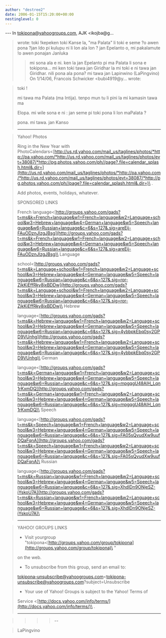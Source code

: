 ```yaml
---
author: "destree2"
date: 2006-01-15T15:20:00+00:00
nestinglevel: 0
---
```

\---
 In [tokipona@yahoogroups.com](mailto://tokipona@yahoogroups.com), AJK <ikojba@g...
> wrote:
toki !kepeken toki Kanse la, "ma Palata" li toki e seme ?o awen pona ?jan Ido pi kulupu ni li lon ala lon ? jan Epelanto o, mi pakalamute !o awen ponajan Janluka
>> mi sona ala e ni. ken la jan Epelanto pi ma Palata li sona e tokipona... mi
> ken toki tawa jan Giridhar la mi toki e ni tawa jan Giridhar. nili pona ala
> pona?
>> mi tawa
>> jan Lapinwino (LaPingvino)
>> On 1/14/06, Francois Schwicker <bubi4919@y...
> wrote:

> 
>> 
> toki !
> 
>> 
> mi tawa ma Palata (ma Intija). tenpo mun tu li pini la mi kamasin tawa ma
> 
> Elopa. mi wile sona e ni : jan seme pi toki pona li lon maPalata ?
> 
>> 
> pona. mi tawa. jan Kanso
> 
>> 
> ------------------------------

> 
> Yahoo! Photos
> 
> Ring in the New Year with PhotoCalendars<[http://us.rd.yahoo.com/mail_us/taglines/photos/*http://pa.yahoo.com/*http://us.rd.yahoo.com/mail_us/taglines/photos/evt=38087/*http://pg.photos.yahoo.com/ph//page?.file=calendar_splash.html&.dir=](http://us.rd.yahoo.com/mail_us/taglines/photos/*http://pa.yahoo.com/*http://us.rd.yahoo.com/mail_us/taglines/photos/evt=38087/*http://pg.photos.yahoo.com/ph//page?.file=calendar_splash.html&.dir=)\
>.
> 
> Add photos, events, holidays, whatever.
> 
>> 
> SPONSORED LINKS
> 
> French language<[http://groups.yahoo.com/gads?t=ms&k=French+language&w1=French+language&w2=Language+school&w3=Hebrew+language&w4=German+language&w5=Speech+language&w6=Russian+language&c=6&s=127&.sig=areEij-FAuODznJlzgJBsg](http://groups.yahoo.com/gads?t=ms&k=French+language&w1=French+language&w2=Language+school&w3=Hebrew+language&w4=German+language&w5=Speech+language&w6=Russian+language&c=6&s=127&.sig=areEij-FAuODznJlzgJBsg)\
> Language
> 
> school<[http://groups.yahoo.com/gads?t=ms&k=Language+school&w1=French+language&w2=Language+school&w3=Hebrew+language&w4=German+language&w5=Speech+language&w6=Russian+language&c=6&s=127&.sig=ror-ZjkKiEffRky8jxBDDw](http://groups.yahoo.com/gads?t=ms&k=Language+school&w1=French+language&w2=Language+school&w3=Hebrew+language&w4=German+language&w5=Speech+language&w6=Russian+language&c=6&s=127&.sig=ror-ZjkKiEffRky8jxBDDw)\
> Hebrew
> 
> language<[http://groups.yahoo.com/gads?t=ms&k=Hebrew+language&w1=French+language&w2=Language+school&w3=Hebrew+language&w4=German+language&w5=Speech+language&w6=Russian+language&c=6&s=127&.sig=4ybbpkEbq0sy2GPD9VUnhg](http://groups.yahoo.com/gads?t=ms&k=Hebrew+language&w1=French+language&w2=Language+school&w3=Hebrew+language&w4=German+language&w5=Speech+language&w6=Russian+language&c=6&s=127&.sig=4ybbpkEbq0sy2GPD9VUnhg)\
> German
> 
> language<[http://groups.yahoo.com/gads?t=ms&k=German+language&w1=French+language&w2=Language+school&w3=Hebrew+language&w4=German+language&w5=Speech+language&w6=Russian+language&c=6&s=127&.sig=mpgqgU48AlH_Lqn1rKxmDQ](http://groups.yahoo.com/gads?t=ms&k=German+language&w1=French+language&w2=Language+school&w3=Hebrew+language&w4=German+language&w5=Speech+language&w6=Russian+language&c=6&s=127&.sig=mpgqgU48AlH_Lqn1rKxmDQ)\
> Speech
> 
> language<[http://groups.yahoo.com/gads?t=ms&k=Speech+language&w1=French+language&w2=Language+school&w3=Hebrew+language&w4=German+language&w5=Speech+language&w6=Russian+language&c=6&s=127&.sig=FA05sQvudXw9uufDQaFqnA](http://groups.yahoo.com/gads?t=ms&k=Speech+language&w1=French+language&w2=Language+school&w3=Hebrew+language&w4=German+language&w5=Speech+language&w6=Russian+language&c=6&s=127&.sig=FA05sQvudXw9uufDQaFqnA)\
> Russian
> 
> language<[http://groups.yahoo.com/gads?t=ms&k=Russian+language&w1=French+language&w2=Language+school&w3=Hebrew+language&w4=German+language&w5=Speech+language&w6=Russian+language&c=6&s=127&.sig=XhdIDn9ONjeSZ-iYskoU7A](http://groups.yahoo.com/gads?t=ms&k=Russian+language&w1=French+language&w2=Language+school&w3=Hebrew+language&w4=German+language&w5=Speech+language&w6=Russian+language&c=6&s=127&.sig=XhdIDn9ONjeSZ-iYskoU7A)\
>> 
> ------------------------------

> 
> YAHOO! GROUPS LINKS
> 
>> 
>> 
> - Visit yourgroup "tokipona<[http://groups.yahoo.com/group/tokipona](http://groups.yahoo.com/group/tokipona)\
>"
> 
> on the web.
> 
>> 
> - To unsubscribe from this group, send an email to:
> 
> [tokipona-unsubscribe@yahoogroups.com](mailto://tokipona-unsubscribe@yahoogroups.com)<[tokipona-unsubscribe@yahoogroups.com](mailto://tokipona-unsubscribe@yahoogroups.com)?subject=Unsubscribe
>> 
>> 
> - Your use of Yahoo! Groups is subject to the Yahoo! Terms of
> 
> Service <[http://docs.yahoo.com/info/terms/](http://docs.yahoo.com/info/terms/)\
>.
> 
>> 
>> 
> ------------------------------

> 
>> 
>>>> --

> LaPingvino
>